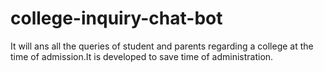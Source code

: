 # college-inquiry-chat-bot
It will ans all the queries of student and parents regarding a college at the time of admission.It is developed to save time of administration.
